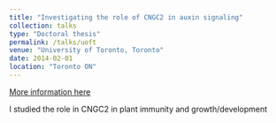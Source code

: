 ```yaml
---
title: "Investigating the role of CNGC2 in auxin signaling"
collection: talks
type: "Doctoral thesis"
permalink: /talks/uoft
venue: "University of Toronto, Toronto"
date: 2014-02-01
location: "Toronto ON"
---
```


[More information here](http://example2.com)

I studied the role in CNGC2 in plant immunity and growth/development
